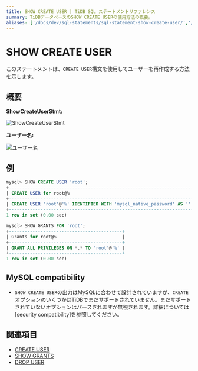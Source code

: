 ```yaml
---
title: SHOW CREATE USER | TiDB SQL ステートメントリファレンス
summary: TiDBデータベースのSHOW CREATE USERの使用方法の概要。
aliases: ['/docs/dev/sql-statements/sql-statement-show-create-user/','/docs/dev/reference/sql/statements/show-create-user/']
---
```


# SHOW CREATE USER

このステートメントは、`CREATE USER`構文を使用してユーザーを再作成する方法を示します。

## 概要

**ShowCreateUserStmt:**

![ShowCreateUserStmt](/media/sqlgram/ShowCreateUserStmt.png)

**ユーザー名:**

![ユーザー名](/media/sqlgram/Username.png)

## 例

```sql
mysql> SHOW CREATE USER 'root';
+--------------------------------------------------------------------------------------------------------------------------+
| CREATE USER for root@%                                                                                                   |
+--------------------------------------------------------------------------------------------------------------------------+
| CREATE USER 'root'@'%' IDENTIFIED WITH 'mysql_native_password' AS '' REQUIRE NONE PASSWORD EXPIRE DEFAULT ACCOUNT UNLOCK |
+--------------------------------------------------------------------------------------------------------------------------+
1 row in set (0.00 sec)

mysql> SHOW GRANTS FOR 'root';
+-------------------------------------------+
| Grants for root@%                         |
+-------------------------------------------+
| GRANT ALL PRIVILEGES ON *.* TO 'root'@'%' |
+-------------------------------------------+
1 row in set (0.00 sec)
```

## MySQL compatibility

* `SHOW CREATE USER`の出力はMySQLに合わせて設計されていますが、`CREATE`オプションのいくつかはTiDBでまだサポートされていません。まだサポートされていないオプションはパースされますが無視されます。詳細については[security compatibility]を参照してください。

## 関連項目

* [CREATE USER](/sql-statements/sql-statement-create-user.md)
* [SHOW GRANTS](/sql-statements/sql-statement-show-grants.md)
* [DROP USER](/sql-statements/sql-statement-drop-user.md)